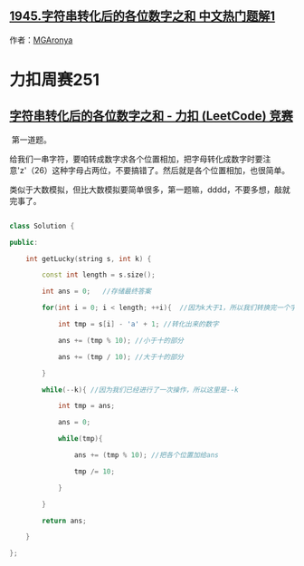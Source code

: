 ## [1945.字符串转化后的各位数字之和 中文热门题解1](https://leetcode.cn/problems/sum-of-digits-of-string-after-convert/solutions/100000/zi-fu-chuan-zhuan-hua-hou-de-ge-wei-shu-4c4cd)

作者：[MGAronya](https://leetcode.cn/u/MGAronya)

#  力扣周赛251

##  [字符串转化后的各位数字之和 - 力扣 (LeetCode) 竞赛 ](https://leetcode-cn.com/contest/weekly-contest-251/problems/sum-of-digits-of-string-after-convert/) 

​	第一道题。

​	给我们一串字符，要咱转成数字求各个位置相加，把字母转化成数字时要注意'z'（26）这种字母占两位，不要搞错了。然后就是各个位置相加，也很简单。

​	类似于大数模拟，但比大数模拟要简单很多，第一题嘛，dddd，不要多想，敲就完事了。

```c++
class Solution {
public:
    int getLucky(string s, int k) {
        const int length = s.size();
        int ans = 0;   //存储最终答案
        for(int i = 0; i < length; ++i){  //因为k大于1，所以我们转换完一个字母就直接加进去
            int tmp = s[i] - 'a' + 1; //转化出来的数字
            ans += (tmp % 10); //小于十的部分
            ans += (tmp / 10); //大于十的部分
        }
        while(--k){ //因为我们已经进行了一次操作，所以这里是--k
            int tmp = ans;
            ans = 0;
            while(tmp){
                ans += (tmp % 10); //把各个位置加给ans
                tmp /= 10;  
            }
        }
        return ans;
    }
};
```